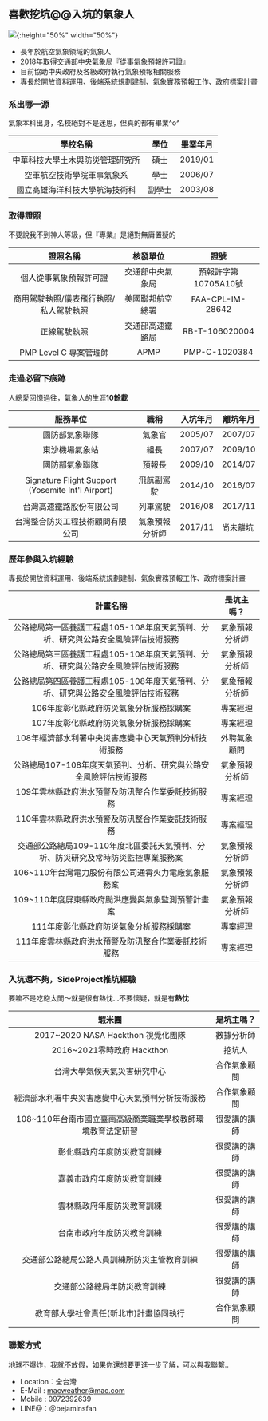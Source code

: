 ## 喜歡挖坑@@入坑的氣象人

![](https://iweather2utw.files.wordpress.com/2019/09/embeddedimage-2.jpg){:height="50%" width="50%"}

- 長年於航空氣象領域的氣象人
- 2018年取得交通部中央氣象局『從事氣象預報許可證』
- 目前協助中央政府及各級政府執行氣象預報相關服務
- 專長於開放資料運用、後端系統規劃建制、氣象實務預報工作、政府標案計畫



### 系出哪一源

氣象本科出身，名校絕對不是迷思，但真的都有畢業^o^

|             學校名稱             |  學位  | 畢業年月 |
| :------------------------------: | :----: | :------: |
| 中華科技大學土木與防災管理研究所 |  碩士  | 2019/01  |
|    空軍航空技術學院軍事氣象系    |  學士  | 2006/07  |
|  國立高雄海洋科技大學航海技術科  | 副學士 | 2003/08  |





### 取得證照

不要說我不到神人等級，但『專業』是絕對無庸置疑的

|                證照名稱                |     核發單位     |         證號         |
| :------------------------------------: | :--------------: | :------------------: |
|         個人從事氣象預報許可證         | 交通部中央氣象局 | 預報許字第10705A10號 |
| 商用駕駛執照/儀表飛行執照/私人駕駛執照 | 美國聯邦航空總署 |   FAA-CPL-IM-28642   |
|     正線駕駛執照     | 交通部高速鐵路局 |    RB-T-106020004    |
|         PMP Level C 專案管理師         |       APMP       |    PMP-C-1020384     |





### 走過必留下痕跡

人總愛回憶過往，氣象人的生涯**10餘載**

|                     服務單位                      |      職稱      | 入坑年月 | 離坑年月 |
| :-----------------------------------------------: | :------------: | :------: | -------- |
|                  國防部氣象聯隊                   |     氣象官     | 2005/07  | 2007/07  |
|                  東沙機場氣象站                   |      組長      | 2007/07  | 2009/10  |
|                  國防部氣象聯隊                   |     預報長     | 2009/10  | 2014/07  |
| Signature Flight Support (Yosemite Int'l Airport) |   飛航副駕駛   | 2014/10  | 2016/07  |
|             台灣高速鐵路股份有限公司              |    列車駕駛    | 2016/08  | 2017/11  |
|         台灣整合防災工程技術顧問有限公司          | 氣象預報分析師 | 2017/11  | 尚未離坑 |





### 歷年參與入坑經驗

專長於開放資料運用、後端系統規劃建制、氣象實務預報工作、政府標案計畫

|                           計畫名稱                           |   是坑主嗎？   |
| :----------------------------------------------------------: | :------------: |
| 公路總局第一區養護工程處105-108年度天氣預判、分析、研究與公路安全風險評估技術服務 | 氣象預報分析師 |
| 公路總局第三區養護工程處105-108年度天氣預判、分析、研究與公路安全風險評估技術服務 | 氣象預報分析師 |
| 公路總局第四區養護工程處105-108年度天氣預判、分析、研究與公路安全風險評估技術服務 | 氣象預報分析師 |
|           106年度彰化縣政府防災氣象分析服務採購案            |    專案經理    |
|           107年度彰化縣政府防災氣象分析服務採購案            |    專案經理    |
|    108年經濟部水利署中央災害應變中心天氣預判分析技術服務     |  外聘氣象顧問  |
| 公路總局107-108年度天氣預判、分析、研究與公路安全風險評估技術服務 | 氣象預報分析師 |
|      109年雲林縣政府洪水預警及防汛整合作業委託技術服務       |    專案經理    |
|      110年雲林縣政府洪水預警及防汛整合作業委託技術服務       |    專案經理    |
| 交通部公路總局109-110年度北區委託天氣預判、分析、防災研究及常時防災監控專業服務案 | 氣象預報分析師 |
|     106~110年台灣電力股份有限公司通霄火力電廠氣象服務案      | 氣象預報分析師 |
|      109~110年度屏東縣政府颱洪應變與氣象監測預警計畫案       | 氣象預報分析師 |
|           111年度彰化縣政府防災氣象分析服務採購案            |    專案經理    |
|     111年度雲林縣政府洪水預警及防汛整合作業委託技術服務            |    專案經理    |




### 入坑還不夠，SideProject推坑經驗

要嘛不是吃飽太閒～就是很有熱忱...不要懷疑，就是有**熱忱**

|                           蝦米團                            |  是坑主嗎？  |
| :---------------------------------------------------------: | :----------: |
|             2017~2020 NASA Hackthon 視覺化團隊              |  數據分析師  |
|                 2016~2021零時政府 Hackthon                  |    挖坑人    |
|                台灣大學氣候天氣災害研究中心                 | 合作氣象顧問 |
|      經濟部水利署中央災害應變中心天氣預判分析技術服務       | 合作氣象顧問 |
| 108~110年台南市國立臺南高級商業職業學校教師環境教育法定研習 | 很愛講的講師 |
|                 彰化縣政府年度防災教育訓練                  | 很愛講的講師 |
|                 嘉義市政府年度防災教育訓練                  | 很愛講的講師 |
|                 雲林縣政府年度防災教育訓練                  | 很愛講的講師 |
|                 台南市政府年度防災教育訓練                  | 很愛講的講師 |
|        交通部公路總局公路人員訓練所防災主管教育訓練         | 很愛講的講師 |
|                交通部公路總局年防災教育訓練                 | 很愛講的講師 |
|           教育部大學社會責任(新北市)計畫協同執行            | 合作氣象顧問 |





### 聯繫方式

地球不爆炸，我就不放假，如果你還想要更進一步了解，可以與我聯繫..

- Location：全台灣
- E-Mail : [macweather@mac.com](mailto:macweather@mac.com)
- Mobile : 0972392639
- LINE@：＠bejaminsfan
